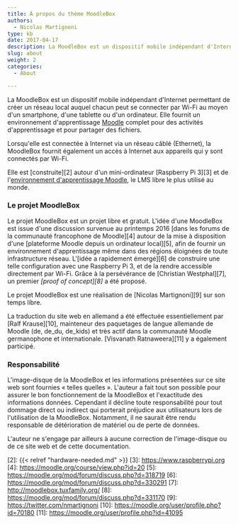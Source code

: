 ```yaml
---
title: À propos du thème MoodleBox
authors:
  - Nicolas Martignoni
type: kb
date: 2017-04-17
description: La MoodleBox est un dispositif mobile indépendant d'Internet permettant de créer un réseau local auquel chacun peut se connecter par WiFi. Elle fournit un environnement d'apprentissage Moodle complet
slug: about
weight: 2
categories:
  - About

---
```

La MoodleBox est un dispositif mobile indépendant d'Internet permettant de créer un réseau local auquel chacun peut se connecter par Wi-Fi au moyen d'un smartphone, d'une tablette ou d'un ordinateur. Elle fournit un environnement d'apprentissage [Moodle][1] complet pour des activités d'apprentissage et pour partager des fichiers.

Lorsqu'elle est connectée à Internet via un réseau câblé (Ethernet), la MoodleBox fournit également un accès à Internet aux appareils qui y sont connectés par Wi-Fi.

Elle est [construite][2] autour d'un mini-ordinateur [Raspberry Pi 3][3] et de l'[environnement d'apprentissage Moodle][1], le LMS libre le plus utilisé au monde.

### Le projet MoodleBox

Le projet MoodleBox est un projet libre et gratuit. L'idée d'une MoodleBox est issue d'une discussion survenue au printemps 2016 [dans les forums de la communauté francophone de Moodle][4] autour de la mise à disposition d'une [plateforme Moodle depuis un ordinateur local][5], afin de fournir un environnement d'apprentissage même dans des régions éloignées de toute infrastructure réseau. L'[idée a rapidement émergé][6] de construire une telle configuration avec une Raspberry Pi 3, et de la rendre accessible directement par Wi-Fi. Grâce à la persévérance de [Christian Westphal][7], un premier _[proof of concept][8]_ a été proposé.

Le projet MoodleBox est une réalisation de [Nicolas Martignoni][9] sur son temps libre.

La traduction du site web en allemand a été effectuée essentiellement par [Ralf Krause][10], mainteneur des paquetages de langue allemande de Moodle (de, de_du, de_kids) et très actif dans la communauté Moodle germanophone et internationale. [Visvanath Ratnaweera][11] y a également participé.

### Responsabilité

L'image-disque de la MoodleBox et les informations présentées sur ce site web sont fournies « telles quelles ». L'auteur a fait tout son possible pour assurer le bon fonctionnement de la MoodleBox et l'exactitude des informations données. Cependant il décline toute responsabilité pour tout dommage direct ou indirect qui porterait préjudice aux utilisateurs lors de l'utilisation de la MoodleBox. Notamment, il ne saurait être rendu responsable de détérioration de matériel ou de perte de données.

L'auteur ne s'engage par ailleurs à aucune correction de l'image-disque ou de ce site web et de cette documentation.

 [1]: https://moodle.org
 [2]: {{< relref "hardware-needed.md" >}}
 [3]: https://www.raspberrypi.org
 [4]: https://moodle.org/course/view.php?id=20
 [5]: https://moodle.org/mod/forum/discuss.php?d=318719
 [6]: https://moodle.org/mod/forum/discuss.php?d=330291
 [7]: http://moodlebox.tuxfamily.org/
 [8]: https://moodle.org/mod/forum/discuss.php?d=331170
 [9]: https://twitter.com/nmartignoni
 [10]: https://moodle.org/user/profile.php?id=70180
 [11]: https://moodle.org/user/profile.php?id=41095
